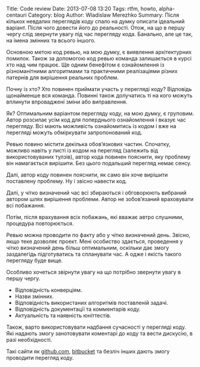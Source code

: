 Title: Code review
Date: 2013-07-08 13:20
Tags: rtfm, howto, alpha-centauri
Category: blog
Author: Wladislaw Merezhko
Summary: Після кількох невдалих переглядів коду спало на думку описати ідеальний варіант. Після чого довести його до реальності. Отож, на що в першу чергу слід звернути увагу під час перегляду кода. Банально, але це так, на імена змінних та всього іншого.

Основною метою код ревью, на мою думку, є виявлення архітектурних помилок. Також за допомогою код ревью команда залишається в курсі хто над чим працює. Ще одним бенефітом є ознайомлення із різноманітними алгоритмами та практичними реалізаціями різних патернів для вирішення реальних проблем.

Почну із хто? Хто повинен приймати участь у перегляді коду? Відповідь щонайменше вся команда. Повинні також долучатись ті на кого можуть вплинути впроваджені зміни або виправлення.

Як? Оптимальним варіантом перегляду коду, на мою думку, є груповим. Автор розсилає усім код для поперднього ознайомлення і вказує час перегляду. Всі мають можливість ознайомитись із кодом і вже на перегляді можуть обміркувати запропонований код.

Ревью повино містити декілька обов’язкових частин. Спочатку, можливо навіть у листі із кодом на перегляд (залежить від використовуваних тулзів), автор кода повинен пояснити, яку проблему він намагається вирішити. Без цього подальший перегляд немає сенсу.

Далі, автор коду повинен пояснити, як само він хоче вирішити поставлену проблему. Ну і звісно навести код.

Далі, у чітко визначений час всі збираються і обговорюють вибраний автором шлях вирішення проблеми. Автор не зобов’язаний враховувати всі побажання.

Потім, після врахування всіх побажань, які вважає автро слушними, процедура повторюється.

Ревью можна проводити по факту або у чітко визначений день. Звісно, якщо теке дозволяє проект. Мені особиство здається, проведення у чітко визначений день більш оптимальним, оскільки дає змогу заздалегідь підготуватись та спланувати час. А одже і якість такого перегляду буде вище.

Особливо хочеться звірнути увагу на що потрібно звернути увагу в першу чергу.

 * Відповідність конверціям.
 * Назви змінних.
 * Відповідність використаних алгоритмів поставленій задачі.
 * Відповідність документації та комментарів коду.
 * Актуальність та наявність юніттестів.

Також, варто використовувати надбання сучасності у перегляді коду. Які надають змогу занотовувати коментарі до коду та вести дискусію, в  разі необхідності.

Такі сайти як [github.com](http://github.com), [bitbucket](http://bitbucket.org) та безліч інших дають змогу проводити перегляд коду.
